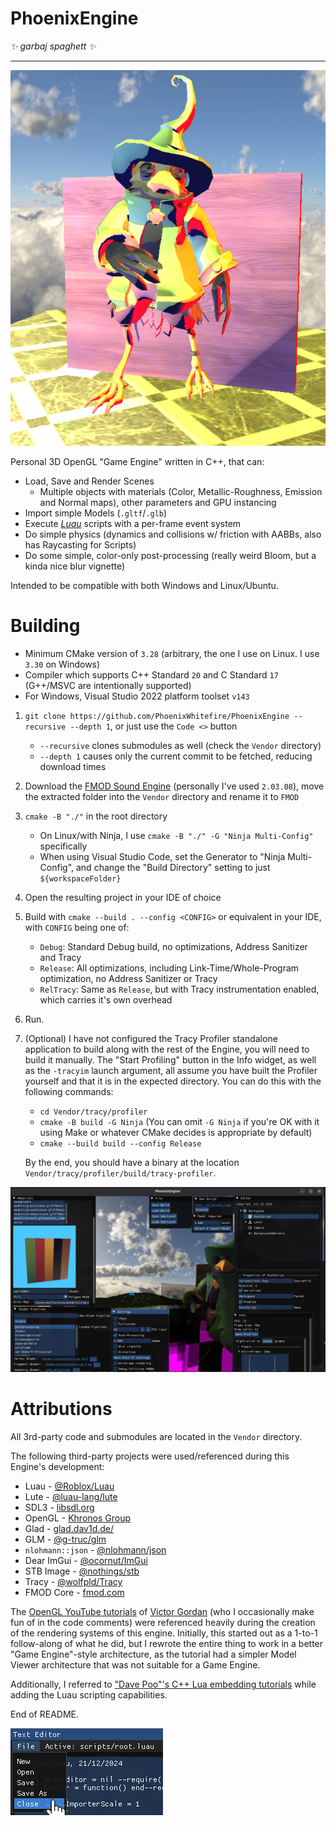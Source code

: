 # PhoenixEngine

*✨ garbaj spaghett ✨*

<hr>

<img src="gh-assets/pretty1_13-06-2024_bsky.jpg"/>

Personal 3D OpenGL "Game Engine" written in C++, that can:
* Load, Save and Render Scenes
    * Multiple objects with materials (Color, Metallic-Roughness, Emission and Normal maps), other parameters and GPU instancing
* Import simple Models (`.gltf`/`.glb`)
* Execute [*Luau*](https://github.com/luau-lang/luau/) scripts with a per-frame event system
* Do simple physics (dynamics and collisions w/ friction with AABBs, also has Raycasting for Scripts)
* Do some simple, color-only post-processing (really weird Bloom, but a kinda nice blur vignette)

Intended to be compatible with both Windows and Linux/Ubuntu.

# Building

* Minimum CMake version of `3.28` (arbitrary, the one I use on Linux. I use `3.30` on Windows)
* Compiler which supports C++ Standard `20` and C Standard `17` (G++/MSVC are intentionally supported)
* For Windows, Visual Studio 2022 platform toolset `v143`

1. `git clone https://github.com/PhoenixWhitefire/PhoenixEngine --recursive --depth 1`, or just use the `Code <>` button
    * `--recursive` clones submodules as well (check the `Vendor` directory)
    * `--depth 1` causes only the current commit to be fetched, reducing download times
2. Download the [FMOD Sound Engine](https://fmod.com/download#fmodengine) (personally I've used `2.03.08`), move the extracted folder into the `Vendor` directory and rename it to `FMOD`
3. `cmake -B "./"` in the root directory
    * On Linux/with Ninja, I use `cmake -B "./" -G "Ninja Multi-Config"` specifically
    * When using Visual Studio Code, set the Generator to "Ninja Multi-Config", and change the "Build Directory" setting to just `${workspaceFolder}`
    
4. Open the resulting project in your IDE of choice
5. Build with `cmake --build . --config <CONFIG>` or equivalent in your IDE, with `CONFIG` being one of:
	* `Debug`: Standard Debug build, no optimizations, Address Sanitizer and Tracy
	* `Release`: All optimizations, including Link-Time/Whole-Program optimization, no Address Sanitizer or Tracy
	* `RelTracy`: Same as `Release`, but with Tracy instrumentation enabled, which carries it's own overhead
6. Run.

6. (Optional) I have not configured the Tracy Profiler standalone application to build along with the rest of the Engine, you will need to build it manually. The "Start Profiling" button in the Info widget, as well as the `-tracyim` launch argument, all assume you have built the Profiler yourself and that it is in the expected directory. You can do this with the following commands:
    * `cd Vendor/tracy/profiler`
    * `cmake -B build -G Ninja` (You can omit `-G Ninja` if you're OK with it using Make or whatever CMake decides is appropriate by default)
    * `cmake --build build --config Release`
    
    By the end, you should have a binary at the location `Vendor/tracy/profiler/build/tracy-profiler`.

<img src="gh-assets/infooverload.png"/>

# Attributions

All 3rd-party code and submodules are located in the `Vendor` directory.

The following third-party projects were used/referenced during this Engine's development:

* Luau - [@Roblox/Luau](https://github.com/Roblox/Luau/)
* Lute - [@luau-lang/lute](https://github.com/luau-lang/lute)
* SDL3 - [libsdl.org](https://libsdl.org/)
* OpenGL - [Khronos Group](https://khronos.org/)
* Glad - [glad.dav1d.de/](https://glad.dav1d.de/)
* GLM - [@g-truc/glm](https://github.com/g-truc/glm/)
* `nlohmann::json` - [@nlohmann/json](https://github.com/nlohmann/json/)
* Dear ImGui - [@ocornut/ImGui](https://github.com/ocornut/imgui/)
* STB Image - [@nothings/stb](https://github.com/nothings/stb)
* Tracy - [@wolfpld/Tracy](https://github.com/wolfpld/tracy)
* FMOD Core - [fmod.com](https://fmod.com)

The [OpenGL YouTube tutorials](https://youtube.com/watch?v=XpBGwZNyUh0&list=PLPaoO-vpZnumdcb4tZc4x5Q-v7CkrQ6M-) of [Victor Gordan](https://github.com/VictorGordan/) (who I occasionally make fun of in the code comments) were referenced heavily during the creation of the rendering systems of this engine.
Initially, this started out as a 1-to-1 follow-along of what he did, but I rewrote the entire thing to work in a better "Game Engine"-style architecture, as the tutorial had a simpler Model Viewer architecture that was not suitable for a Game Engine.

Additionally, I referred to ["Dave Poo"'s C++ Lua embedding tutorials](https://www.youtube.com/watch?v=xrLQ0OXfjaI&list=PLLwK93hM93Z3nhfJyRRWGRXHaXgNX0Itk) while adding the Luau scripting capabilities.

End of README.

<img src="gh-assets/texteditorclose.png">
